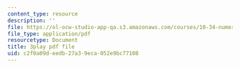 ```yaml
---
content_type: resource
description: ''
file: https://ol-ocw-studio-app-qa.s3.amazonaws.com/courses/10-34-numerical-methods-applied-to-chemical-engineering-fall-2015/c2f0a09deedb27a39eca052e9bc77108_uOPuBNtv6Fk.pdf
file_type: application/pdf
resourcetype: Document
title: 3play pdf file
uid: c2f0a09d-eedb-27a3-9eca-052e9bc77108
---
```

